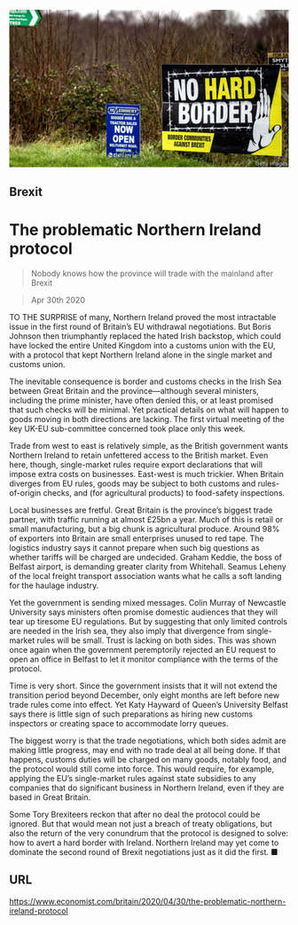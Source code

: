 ![](./images/20200502_BRP502.jpg)

## Brexit

# The problematic Northern Ireland protocol

> Nobody knows how the province will trade with the mainland after Brexit

> Apr 30th 2020

TO THE SURPRISE of many, Northern Ireland proved the most intractable issue in the first round of Britain’s EU withdrawal negotiations. But Boris Johnson then triumphantly replaced the hated Irish backstop, which could have locked the entire United Kingdom into a customs union with the EU, with a protocol that kept Northern Ireland alone in the single market and customs union.

The inevitable consequence is border and customs checks in the Irish Sea between Great Britain and the province—although several ministers, including the prime minister, have often denied this, or at least promised that such checks will be minimal. Yet practical details on what will happen to goods moving in both directions are lacking. The first virtual meeting of the key UK-EU sub-committee concerned took place only this week.

Trade from west to east is relatively simple, as the British government wants Northern Ireland to retain unfettered access to the British market. Even here, though, single-market rules require export declarations that will impose extra costs on businesses. East-west is much trickier. When Britain diverges from EU rules, goods may be subject to both customs and rules-of-origin checks, and (for agricultural products) to food-safety inspections.

Local businesses are fretful. Great Britain is the province’s biggest trade partner, with traffic running at almost £25bn a year. Much of this is retail or small manufacturing, but a big chunk is agricultural produce. Around 98% of exporters into Britain are small enterprises unused to red tape. The logistics industry says it cannot prepare when such big questions as whether tariffs will be charged are undecided. Graham Keddie, the boss of Belfast airport, is demanding greater clarity from Whitehall. Seamus Leheny of the local freight transport association wants what he calls a soft landing for the haulage industry.

Yet the government is sending mixed messages. Colin Murray of Newcastle University says ministers often promise domestic audiences that they will tear up tiresome EU regulations. But by suggesting that only limited controls are needed in the Irish sea, they also imply that divergence from single-market rules will be small. Trust is lacking on both sides. This was shown once again when the government peremptorily rejected an EU request to open an office in Belfast to let it monitor compliance with the terms of the protocol.

Time is very short. Since the government insists that it will not extend the transition period beyond December, only eight months are left before new trade rules come into effect. Yet Katy Hayward of Queen’s University Belfast says there is little sign of such preparations as hiring new customs inspectors or creating space to accommodate lorry queues.

The biggest worry is that the trade negotiations, which both sides admit are making little progress, may end with no trade deal at all being done. If that happens, customs duties will be charged on many goods, notably food, and the protocol would still come into force. This would require, for example, applying the EU’s single-market rules against state subsidies to any companies that do significant business in Northern Ireland, even if they are based in Great Britain.

Some Tory Brexiteers reckon that after no deal the protocol could be ignored. But that would mean not just a breach of treaty obligations, but also the return of the very conundrum that the protocol is designed to solve: how to avert a hard border with Ireland. Northern Ireland may yet come to dominate the second round of Brexit negotiations just as it did the first. ■

## URL

https://www.economist.com/britain/2020/04/30/the-problematic-northern-ireland-protocol
